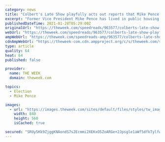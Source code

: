 ```yaml
---
category: news
title: "Colbert's Late Show playfully acts out reports that Mike Pence is 'couch-surfing' in Indiana"
excerpt: "Former Vice President Mike Pence has lived in public housing since 2013, first the Indiana governor's mansion and then the vice presidential residence at the Naval Observatory. In fact, he and his wife,"
publishedDateTime: 2021-01-28T05:29:00Z
originalUrl: "https://theweek.com/speedreads/963577/colberts-late-show-playfully-acts-reports-that-mike-pence-couchsurfing-indiana"
webUrl: "https://theweek.com/speedreads/963577/colberts-late-show-playfully-acts-reports-that-mike-pence-couchsurfing-indiana"
ampWebUrl: "https://theweek.com/speedreads-amp/963577/colberts-late-show-playfully-acts-reports-that-mike-pence-couchsurfing-indiana"
cdnAmpWebUrl: "https://theweek-com.cdn.ampproject.org/c/s/theweek.com/speedreads-amp/963577/colberts-late-show-playfully-acts-reports-that-mike-pence-couchsurfing-indiana"
type: article
quality: 64
heat: 64
published: false

provider:
  name: THE WEEK
  domain: theweek.com

topics:
  - Election
  - Mike Pence

images:
  - url: "https://images.theweek.com/sites/default/files/styles/tw_image_6_4/public/screen_shot_2021-01-27_at_11.01.40_pm.png?itok=dDCckf65"
    width: 840
    height: 560
    isCached: true

secured: "SRUy5Kk9ZjggKNAondS7s2Ecmmi2XEKxO5ZoARGe+2Jpsgle1aWf5dfkTylfwyc8vI9mh2PMmv8u5xIHr9oHPzxaGStM60/A7aRboxXihoUOey8xlSb8uO3s+a8Y5nPpLQQJUNJ8XvvabKVMjmscXd7I6RWc8KRWkVThBsLj0Alm5Fh0Bnt1qgQak+H/rEJFAqbxBFl0F3N1sJeKt5mO9RHdrHQKIeohUC8FkEBItnUTqnN/wVjUeVFnJ4R4mcuLI/CByTqv/36qTq4nrz4UyF0gwX1Lmi1OBfh5rNzgMbkv00W4VLKRvTwqLpW+Fq4FUgASZm/qn36UDJiHfT32dCJ5qYVf2aL97fFKsC9xdrE=;J2KPzb+evDdteI5tkN0zqA=="
---
```


